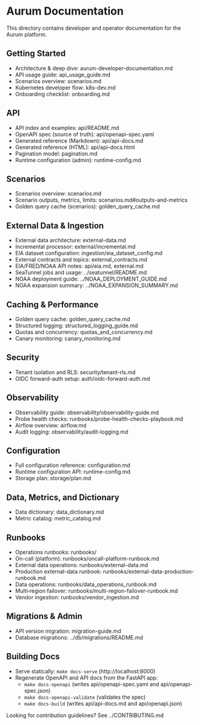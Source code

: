 # Aurum Documentation

This directory contains developer and operator documentation for the Aurum platform.

## Getting Started

- Architecture & deep dive: aurum-developer-documentation.md
- API usage guide: api_usage_guide.md
- Scenarios overview: scenarios.md
- Kubernetes developer flow: k8s-dev.md
- Onboarding checklist: onboarding.md

## API

- API index and examples: api/README.md
- OpenAPI spec (source of truth): api/openapi-spec.yaml
- Generated reference (Markdown): api/api-docs.md
- Generated reference (HTML): api/api-docs.html
- Pagination model: pagination.md
- Runtime configuration (admin): runtime-config.md

## Scenarios

- Scenarios overview: scenarios.md
- Scenario outputs, metrics, limits: scenarios.md#outputs-and-metrics
- Golden query cache (scenarios): golden_query_cache.md

## External Data & Ingestion

- External data architecture: external-data.md
- Incremental processor: external/incremental.md
- EIA dataset configuration: ingestion/eia_dataset_config.md
- External contracts and topics: external_contracts.md
- EIA/FRED/NOAA API notes: api/eia.md, external.md
- SeaTunnel jobs and usage: ../seatunnel/README.md
- NOAA deployment guide: ../NOAA_DEPLOYMENT_GUIDE.md
- NOAA expansion summary: ../NOAA_EXPANSION_SUMMARY.md

## Caching & Performance

- Golden query cache: golden_query_cache.md
- Structured logging: structured_logging_guide.md
- Quotas and concurrency: quotas_and_concurrency.md
- Canary monitoring: canary_monitoring.md

## Security

- Tenant isolation and RLS: security/tenant-rls.md
- OIDC forward-auth setup: auth/oidc-forward-auth.md

## Observability

- Observability guide: observability/observability-guide.md
- Probe health checks: runbooks/probe-health-checks-playbook.md
- Airflow overview: airflow.md
- Audit logging: observability/audit-logging.md

## Configuration

- Full configuration reference: configuration.md
- Runtime configuration API: runtime-config.md
- Storage plan: storage/plan.md

## Data, Metrics, and Dictionary

- Data dictionary: data_dictionary.md
- Metric catalog: metric_catalog.md

## Runbooks

- Operations runbooks: runbooks/
- On-call (platform): runbooks/oncall-platform-runbook.md
- External data operations: runbooks/external-data.md
- Production external-data runbook: runbooks/external-data-production-runbook.md
- Data operations: runbooks/data_operations_runbook.md
- Multi‑region failover: runbooks/multi-region-failover-runbook.md
- Vendor ingestion: runbooks/vendor_ingestion.md

## Migrations & Admin

- API version migration: migration-guide.md
- Database migrations: ../db/migrations/README.md

## Building Docs

- Serve statically: `make docs-serve` (http://localhost:8000)
- Regenerate OpenAPI and API docs from the FastAPI app:
  - `make docs-openapi` (writes api/openapi-spec.yaml and api/openapi-spec.json)
  - `make docs-openapi-validate` (validates the spec)
  - `make docs-build` (writes api/api-docs.md and api/openapi.json)

Looking for contribution guidelines? See ../CONTRIBUTING.md
